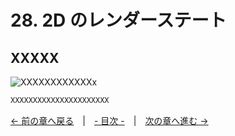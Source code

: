 ﻿# 28. 2D のレンダーステート

## XXXXX
![XXXXXXXXXXXXx](resource/YYYYYYYYY/xxxxxxxxxxxxxxxxxx.png "XXXXXXXXXXXXXXXXXXXXXXXX")  
```cpp
XXXXXXXXXXXXXXXXXXXXXX
```

[← 前の章へ戻る](Draw-3d.md)　|　[- 目次 -](Index.md)　|　[次の章へ進む →](Graphics3D.md)